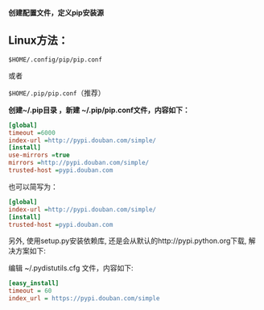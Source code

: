 **创建配置文件，定义pip安装源**

## Linux方法：

```$HOME/.config/pip/pip.conf ```

或者 

```$HOME/.pip/pip.conf```（推荐）

**创建~/.pip目录 ，新建 ~/.pip/pip.conf文件，内容如下：**

```ini
[global]
timeout =6000
index-url =http://pypi.douban.com/simple/
[install]
use-mirrors =true 
mirrors =http://pypi.douban.com/simple/ 
trusted-host =pypi.douban.com
```

也可以简写为：

```ini
[global]
index-url =http://pypi.douban.com/simple/
[install]
trusted-host =pypi.douban.com
```

另外, 使用setup.py安装依赖库, 还是会从默认的http://pypi.python.org下载, 解决方案如下:

编辑 ~/.pydistutils.cfg 文件，内容如下:

```ini
[easy_install]
timeout = 60
index_url = https://pypi.douban.com/simple
```

